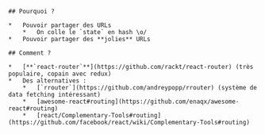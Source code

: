 
    
    ## Pourquoi ?
    
    *   Pouvoir partager des URLs
        *   On colle le `state` en hash \o/
    *   Pouvoir partager des **jolies** URLs
    
    ## Comment ?
    
    *   [**`react-router`**](https://github.com/rackt/react-router) (très populaire, copain avec redux)
    *   Des alternatives :
        *   [`rrouter`](https://github.com/andreypopp/rrouter) (système de data fetching intéressant)
        *   [awesome-react#routing](https://github.com/enaqx/awesome-react#routing)
        *   [react/Complementary-Tools#routing](https://github.com/facebook/react/wiki/Complementary-Tools#routing)
    
    